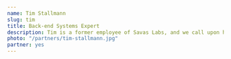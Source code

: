 ```yaml
---
name: Tim Stallmann
slug: tim
title: Back-end Systems Expert
description: Tim is a former employee of Savas Labs, and we call upon him for his myriad expertise in servers, data analysis and visualization, and complex back-end solutions.
photo: "/partners/tim-stallmann.jpg"
partner: yes
---
```

